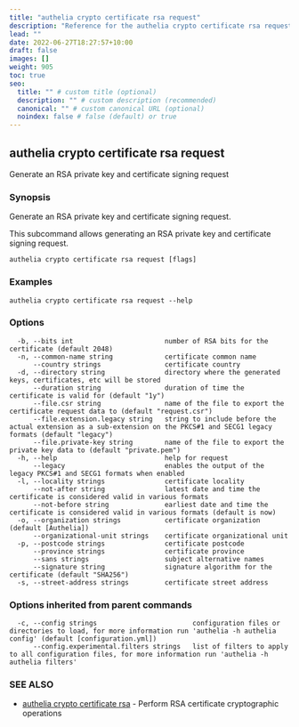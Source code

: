 ```yaml
---
title: "authelia crypto certificate rsa request"
description: "Reference for the authelia crypto certificate rsa request command."
lead: ""
date: 2022-06-27T18:27:57+10:00
draft: false
images: []
weight: 905
toc: true
seo:
  title: "" # custom title (optional)
  description: "" # custom description (recommended)
  canonical: "" # custom canonical URL (optional)
  noindex: false # false (default) or true
---
```


## authelia crypto certificate rsa request

Generate an RSA private key and certificate signing request

### Synopsis

Generate an RSA private key and certificate signing request.

This subcommand allows generating an RSA private key and certificate signing request.

```
authelia crypto certificate rsa request [flags]
```

### Examples

```
authelia crypto certificate rsa request --help
```

### Options

```
  -b, --bits int                       number of RSA bits for the certificate (default 2048)
  -n, --common-name string             certificate common name
      --country strings                certificate country
  -d, --directory string               directory where the generated keys, certificates, etc will be stored
      --duration string                duration of time the certificate is valid for (default "1y")
      --file.csr string                name of the file to export the certificate request data to (default "request.csr")
      --file.extension.legacy string   string to include before the actual extension as a sub-extension on the PKCS#1 and SECG1 legacy formats (default "legacy")
      --file.private-key string        name of the file to export the private key data to (default "private.pem")
  -h, --help                           help for request
      --legacy                         enables the output of the legacy PKCS#1 and SECG1 formats when enabled
  -l, --locality strings               certificate locality
      --not-after string               latest date and time the certificate is considered valid in various formats
      --not-before string              earliest date and time the certificate is considered valid in various formats (default is now)
  -o, --organization strings           certificate organization (default [Authelia])
      --organizational-unit strings    certificate organizational unit
  -p, --postcode strings               certificate postcode
      --province strings               certificate province
      --sans strings                   subject alternative names
      --signature string               signature algorithm for the certificate (default "SHA256")
  -s, --street-address strings         certificate street address
```

### Options inherited from parent commands

```
  -c, --config strings                        configuration files or directories to load, for more information run 'authelia -h authelia config' (default [configuration.yml])
      --config.experimental.filters strings   list of filters to apply to all configuration files, for more information run 'authelia -h authelia filters'
```

### SEE ALSO

* [authelia crypto certificate rsa](authelia_crypto_certificate_rsa.md)	 - Perform RSA certificate cryptographic operations

